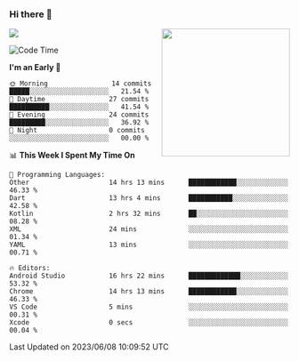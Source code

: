 ### Hi there 👋

![](https://metrics.lecoq.io/itaowu?template=classic&config.timezone=Asia%2FShanghai)
<img align='right' src="https://media.giphy.com/media/M9gbBd9nbDrOTu1Mqx/giphy.gif" width="230">

<!--START_SECTION:waka-->
![Code Time](http://img.shields.io/badge/Code%20Time-50%20hrs%2031%20mins-blue)

**I'm an Early 🐤** 

```text
🌞 Morning                14 commits          █████░░░░░░░░░░░░░░░░░░░░   21.54 % 
🌆 Daytime                27 commits          ██████████░░░░░░░░░░░░░░░   41.54 % 
🌃 Evening                24 commits          █████████░░░░░░░░░░░░░░░░   36.92 % 
🌙 Night                  0 commits           ░░░░░░░░░░░░░░░░░░░░░░░░░   00.00 % 
```


📊 **This Week I Spent My Time On** 

```text
💬 Programming Languages: 
Other                    14 hrs 13 mins      ████████████░░░░░░░░░░░░░   46.33 % 
Dart                     13 hrs 4 mins       ███████████░░░░░░░░░░░░░░   42.58 % 
Kotlin                   2 hrs 32 mins       ██░░░░░░░░░░░░░░░░░░░░░░░   08.28 % 
XML                      24 mins             ░░░░░░░░░░░░░░░░░░░░░░░░░   01.34 % 
YAML                     13 mins             ░░░░░░░░░░░░░░░░░░░░░░░░░   00.71 % 

🔥 Editors: 
Android Studio           16 hrs 22 mins      █████████████░░░░░░░░░░░░   53.32 % 
Chrome                   14 hrs 13 mins      ████████████░░░░░░░░░░░░░   46.33 % 
VS Code                  5 mins              ░░░░░░░░░░░░░░░░░░░░░░░░░   00.31 % 
Xcode                    0 secs              ░░░░░░░░░░░░░░░░░░░░░░░░░   00.04 % 
```


 Last Updated on 2023/06/08 10:09:52 UTC
<!--END_SECTION:waka-->

<!--
**itaowu/itaowu** is a ✨ _special_ ✨ repository because its `README.md` (this file) appears on your GitHub profile.

Here are some ideas to get you started:

- 🔭 I’m currently working on ...
- 🌱 I’m currently learning ...
- 👯 I’m looking to collaborate on ...
- 🤔 I’m looking for help with ...
- 💬 Ask me about ...
- 📫 How to reach me: ...
- 😄 Pronouns: ...
- ⚡ Fun fact: ...
-->
